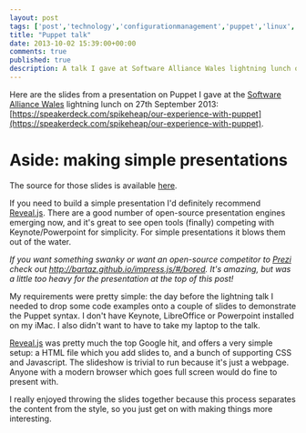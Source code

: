 ```yaml
---
layout: post
tags: ['post','technology','configurationmanagement','puppet','linux','presentations']
title: "Puppet talk"
date: 2013-10-02 15:39:00+00:00
comments: true
published: true
description: A talk I gave at Software Alliance Wales lightning lunch on the 27th of September 2013
---
```


Here are the slides from a presentation on Puppet I gave at the [Software Alliance Wales](https://twitter.com/SAWBangor) lightning lunch on 27th September 2013: [https://speakerdeck.com/spikeheap/our-experience-with-puppet](https://speakerdeck.com/spikeheap/our-experience-with-puppet).

# Aside: making simple presentations
The source for those slides is available [here](https://github.com/spikeheap/saw-meet-puppet-talk). 

If you need to build a simple presentation I'd definitely recommend [Reveal.js](http://lab.hakim.se/reveal-js/#/). There are a good number of open-source presentation engines emerging now, and it's great to see open tools (finally) competing with Keynote/Powerpoint for simplicity. For simple presentations it blows them out of the water.

*If you want something swanky or want an open-source competitor to [Prezi](http://prezi.com/) check out http://bartaz.github.io/impress.js/#/bored. It's amazing, but was a little too heavy for the presentation at the top of this post!*

My requirements were pretty simple: the day before the lightning talk I needed to drop some code examples onto a couple of slides to demonstrate the Puppet syntax. I don't have Keynote, LibreOffice or Powerpoint installed on my iMac. I also didn't want to have to take my laptop to the talk.

[Reveal.js](http://lab.hakim.se/reveal-js/#/) was pretty much the top Google hit, and offers a very simple setup: a HTML file which you add slides to, and a bunch of supporting CSS and Javascript. The slideshow is trivial to run because it's just a webpage. Anyone with a modern browser which goes full screen would do fine to present with.

I really enjoyed throwing the slides together because this process separates the content from the style, so you just get on with making things more interesting.
